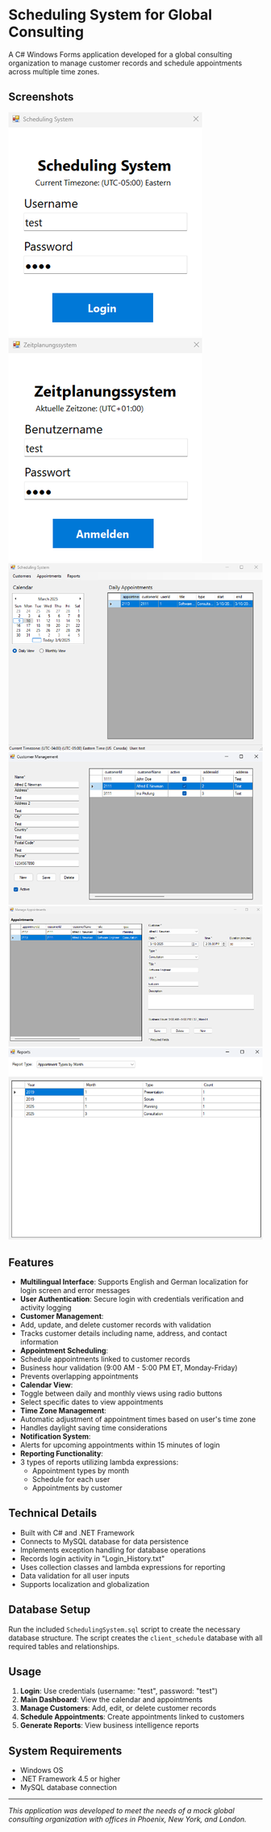 # Scheduling System for Global Consulting

A C# Windows Forms application developed for a global consulting organization to manage customer records and schedule appointments across multiple time zones.

## Screenshots

![Login Form (English)](https://github.com/MatthewMorrow/C969-scheduling-system/blob/main/Screenshots/LoginForm%20-%20English.png)
![Login Form (German)](https://github.com/MatthewMorrow/C969-scheduling-system/blob/main/Screenshots/LoginForm%20-%20German.png)
![Main Form](https://github.com/MatthewMorrow/C969-scheduling-system/blob/main/Screenshots/MainForm.png)
![Customer Form](https://github.com/MatthewMorrow/C969-scheduling-system/blob/main/Screenshots/CustomerForm.png)
![Appointment Form](https://github.com/MatthewMorrow/C969-scheduling-system/blob/main/Screenshots/AppointmentForm.png)
![Report Form](https://github.com/MatthewMorrow/C969-scheduling-system/blob/main/Screenshots/ReportForm.png)

## Features

* **Multilingual Interface**: Supports English and German localization for login screen and error messages
* **User Authentication**: Secure login with credentials verification and activity logging
* **Customer Management**:
 * Add, update, and delete customer records with validation
 * Tracks customer details including name, address, and contact information
* **Appointment Scheduling**:
 * Schedule appointments linked to customer records
 * Business hour validation (9:00 AM - 5:00 PM ET, Monday-Friday)
 * Prevents overlapping appointments
* **Calendar View**:
 * Toggle between daily and monthly views using radio buttons
 * Select specific dates to view appointments
* **Time Zone Management**:
 * Automatic adjustment of appointment times based on user's time zone
 * Handles daylight saving time considerations
* **Notification System**:
 * Alerts for upcoming appointments within 15 minutes of login
* **Reporting Functionality**:
 * 3 types of reports utilizing lambda expressions:
   * Appointment types by month
   * Schedule for each user
   * Appointments by customer

## Technical Details

* Built with C# and .NET Framework
* Connects to MySQL database for data persistence
* Implements exception handling for database operations
* Records login activity in "Login_History.txt"
* Uses collection classes and lambda expressions for reporting
* Data validation for all user inputs
* Supports localization and globalization

## Database Setup

Run the included `SchedulingSystem.sql` script to create the necessary database structure. The script creates the `client_schedule` database with all required tables and relationships.

## Usage

1. **Login**: Use credentials (username: "test", password: "test")
2. **Main Dashboard**: View the calendar and appointments
3. **Manage Customers**: Add, edit, or delete customer records
4. **Schedule Appointments**: Create appointments linked to customers
5. **Generate Reports**: View business intelligence reports

## System Requirements

* Windows OS
* .NET Framework 4.5 or higher
* MySQL database connection

---

*This application was developed to meet the needs of a mock global consulting organization with offices in Phoenix, New York, and London.*
